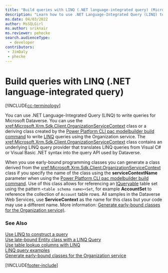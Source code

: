 ```yaml
---
title: "Build queries with LINQ (.NET language-integrated query) (Microsoft Dataverse) | Microsoft Docs" # Intent and product brand in a unique string of 43-59 chars including spaces
description: "Learn how to use .NET Language-Integrated Query (LINQ) to write queries for Microsoft Dataverse." # 115-145 characters including spaces. This abstract displays in the search result.
ms.date: 04/03/2022
author: MsSQLGirl
ms.author: sriknair
ms.reviewer: pehecke
search.audienceType: 
  - developer
contributors:
 - JimDaly
 - phecke
---
```


# Build queries with LINQ (.NET language-integrated query)

[!INCLUDE[cc-terminology](../includes/cc-terminology.md)]

You can use .NET Language-Integrated Query (LINQ) to write queries for Microsoft Dataverse. You can use the <xref:Microsoft.Xrm.Sdk.Client.OrganizationServiceContext> class or a deriving class created by the [Power Platform CLI pac modelbuilder build command](/power-platform/developer/cli/reference/modelbuilder#pac-modelbuilder-build) to write [LINQ](/dotnet/csharp/programming-guide/concepts/linq/introduction-to-linq-queries) queries using the Organization service. The <xref:Microsoft.Xrm.Sdk.Client.OrganizationServiceContext> class contains an underlying LINQ query provider that translates LINQ queries from Visual C# or Visual Basic .NET syntax into the query API used by Dataverse.  
  
 When you use early-bound programming classes you can generate a class derived from the <xref:Microsoft.Xrm.Sdk.Client.OrganizationServiceContext> class if you specify the name of the class using the **serviceContextName** parameter when using the [Power Platform CLI pac modelbuilder build command](/power-platform/developer/cli/reference/modelbuilder#pac-modelbuilder-build). Use of this class allows for referencing an [IQueryable](/dotnet/api/system.linq.iqueryable) table set using the pattern `<table schema name>+Set`, for example **AccountSet** to reference the collection of `Account` table rows. All samples in the Dataverse Web Services, use **ServiceContext** as the name for this class but your code may use a different name. More information: [Generate early-bound classes for the Organization service)](generate-early-bound-classes.md).
  
### See Also

 [Use LINQ to construct a query](use-linq-construct-query.md)  
 [Use late-bound Entity class with a LINQ Query](use-late-bound-entity-class-linq-query.md)  
 [Use table lookup columns with LINQ](order-results-entity-attributes-linq.md)  
 [LINQ query examples](linq-query-examples.md)  
 [Generate early-bound classes for the Organization service](generate-early-bound-classes.md)

[!INCLUDE[footer-include](../../../includes/footer-banner.md)]
